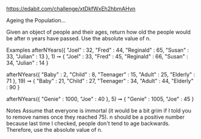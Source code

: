 https://edabit.com/challenge/xtDkfWxEh2hbmAHvn

Ageing the Population...

Given an object of people and their ages, return how old the people would be after n years have passed. Use the absolute value of n.

Examples
afterNYears({
  "Joel" : 32,
  "Fred" : 44,
  "Reginald" : 65,
  "Susan" : 33,
  "Julian" : 13
}, 1) ➞ {
  "Joel" : 33,
  "Fred" : 45,
  "Reginald" : 66,
  "Susan" : 34,
  "Julian" : 14
}

afterNYears({
  "Baby" : 2,
  "Child" : 8,
  "Teenager" : 15,
  "Adult" : 25,
  "Elderly" : 71
}, 19) ➞ {
  "Baby" : 21,
  "Child" : 27,
  "Teenager" : 34,
  "Adult" : 44,
  "Elderly" : 90
}

afterNYears({
  "Genie" : 1000,
  "Joe" : 40
}, 5) ➞ {
  "Genie" : 1005,
  "Joe" : 45
}

Notes
Assume that everyone is immortal (it would be a bit grim if I told you to remove names once they reached 75).
n should be a positive number because last time I checked, people don't tend to age backwards. Therefore, use the absolute value of n.